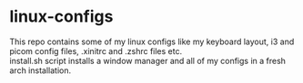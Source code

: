# linux-configs
This repo contains some of my linux configs like my keyboard layout, i3 and picom config files, .xinitrc and .zshrc files etc.  
install.sh script installs a window manager and all of my configs in a fresh arch installation.
